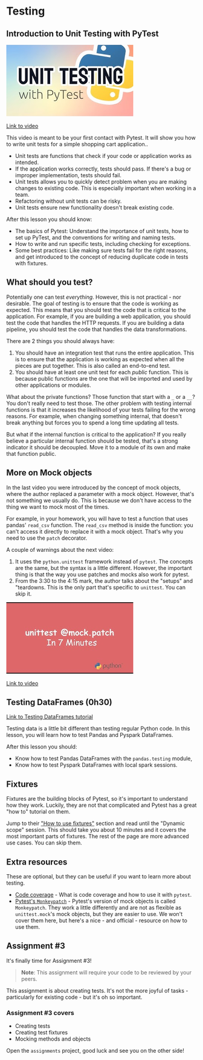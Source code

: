 # Testing

## Introduction to Unit Testing with PyTest

![Unit Testing with PyTest](./../images/unit-test-with-pytest-cover.png)

[Link to video](https://youtu.be/YbpKMIUjvK8)

This video is meant to be your first contact with Pytest. It will show you how to write unit tests for a simple shopping cart application..

- Unit tests are functions that check if your code or application works as intended.
- If the application works correctly, tests should pass. If there's a bug or improper implementation, tests should fail.
- Unit tests allows you to quickly detect problem when you are making changes to existing code. This is especially important when working in a team.
- Refactoring without unit tests can be risky.
- Unit tests ensure new functionality doesn't break existing code.

After this lesson you should know:

- The basics of Pytest: Understand the importance of unit tests, how to set up PyTest, and the conventions for writing and naming tests.
- How to write and run specific tests, including checking for exceptions.
- Some best practices: Like making sure tests fail for the right reasons, and get introduced to the concept of reducing duplicate code in tests with fixtures.

## What should you test?

Potentially one can test _everything_. However, this is not practical - nor desirable. The goal of testing is to ensure that the code is working as expected. This means that you should test the code that is critical to the application. For example, if you are building a web application, you should test the code that handles the HTTP requests. If you are building a data pipeline, you should test the code that handles the data transformations.

There are 2 things you should always have:

1. You should have an integration test that runs the entire application. This is to ensure that the application is working as expected when all the pieces are put together. This is also called an end-to-end test.
2. You should have at least one unit test for each _public_ function. This is because public functions are the one that will be imported and used by other applications or modules.

What about the private functions? Those function that start with a `_` or a `__`? You don't really need to test those. The other problem with testing internal functions is that it increases the likelihood of your tests failing for the wrong reasons. For example, when changing something internal, that doesn't break anything but forces you to spend a long time updating all tests.

But what if the internal function is critical to the application? If you really believe a particular internal function should be tested, that's a strong indicator it should be decoupled. Move it to a module of its own and make that function public.

## More on Mock objects

In the last video you were introduced by the concept of mock objects, where the author replaced a parameter with a mock object. However, that's not something we usually do. This is because we don't have access to the thing we want to mock most of the times.

For example, in your homework, you will have to test a function that uses pandas' `read_csv` function. The `read_csv` method is inside the function: you can't access it directly to replace it with a mock object. That's why you need to use the `patch` decorator.

A couple of warnings about the next video:

1. It uses the `python.unittest` framework instead of `pytest`. The concepts are the same, but the syntax is a little different. However, the important thing is that the way you use patches and mocks also work for pytest.
2. From the 3:30 to the 4:15 mark, the author talks about the "setups" and "teardowns. This is the only part that's specific to `unittest`. You can skip it.

![mock patch in seven minutes](./../images/mock-path-seven-minutes.png)

[Link to video](https://youtu.be/_OyuFg9pGQg)

## Testing DataFrames (0h30)

[Link to Testing DataFrames tutorial](testing_dataframes.md)

Testing data is a little bit different than testing regular Python code. In this lesson, you will learn how to test Pandas and Pyspark DataFrames.

After this lesson you should:

- Know how to test Pandas DataFrames with the `pandas.testing` module,
- Know how to test Pyspark DataFrames with local spark sessions.

## Fixtures

Fixtures are the building blocks of Pytest, so it's important to understand how they work. Luckily, they are not that complicated and Pytest has a great "how to" tutorial on them.

Jump to their ["How to use fixtures"](https://docs.pytest.org/en/latest/how-to/fixtures.html) section and read until the "Dynamic scope" session. This should take you about 10 minutes and it covers the most important parts of fixtures. The rest of the page are more advanced use cases. You can skip them.

## Extra resources

These are optional, but they can be useful if you want to learn more about testing.

- [Code coverage](coverage.md) - What is code coverage and how to use it with `pytest`.
- [Pytest's `Monkeypatch`](https://docs.pytest.org/en/latest/how-to/monkeypatch.html) - Pytest's version of mock objects is called `Monkeypatch`. They work a little differently and are not as flexible as `unittest.mock`'s mock objects, but they are easier to use. We won't cover them here, but here's a nice - and official - resource on how to use them.

## Assignment #3

It's finally time for Assignment #3!

> **Note**: This assignment will require your code to be reviewed by your peers.

This assignment is about creating tests. It's not the more joyful of tasks - particularly for existing code - but it's oh so important.

### Assignment #3 covers

- Creating tests
- Creating test fixtures
- Mocking methods and objects

Open the `assignments` project, good luck and see you on the other side!
